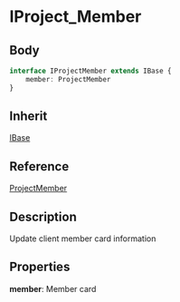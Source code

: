 # IProject_Member

## Body
```typescript
interface IProjectMember extends IBase {
    member: ProjectMember
}
```

## Inherit

[IBase](./../../base/IBase.md)

## Reference

[ProjectMember](./ProjectMember.md)

## Description

Update client member card information

## Properties

**member**: Member card